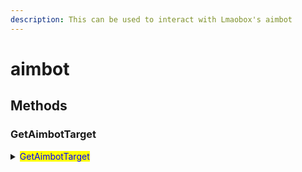 ```yaml
---
description: This can be used to interact with Lmaobox's aimbot
---
```


# aimbot

## Methods

### GetAimbotTarget

<details>

<summary><mark style="color:blue;">GetAimbotTarget</mark></summary>

This returns **0** if aimbot is not running

This returns **-1** if aimbot is running but has no target

If aimbot has a **target**, like a **player** or any **other entity**, it'll return the entity's index

Return type: <mark style="color:yellow;">**integer**</mark>

Example:

<pre class="language-lua" data-title="Print target&#x27;s name" data-overflow="wrap"><code class="lang-lua">local function CreateMove(cmd)
<strong>    local target = aimbot.GetAimbotTarget() --- returns -1 if not running or no target
</strong>
    --- world entity's index is 0, so we can skip it
    if target > 0 then
        local entity = entities.GetByIndex(target)
        if not entity then return end
        
        print("Target's name: " .. entity:GetName())
    end
end

callbacks.Register("CreateMove", CreateMove)
</code></pre>

</details>
